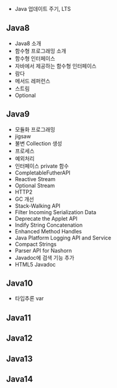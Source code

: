 
* Java 업데이트 주기, LTS

## Java8

* Java8 소개
* 함수형 프로그래밍 소개
* 함수형 인터페이스
* 자바에서 제공하는 함수형 인터페이스
* 람다
* 메서드 레퍼런스
* 스트림
* Optional

## Java9

* 모듈화 프로그래밍
* jigsaw
* 불변 Collection 생성
* 프로세스
* 예외처리
* 인터페이스 private 함수
* CompletableFutherAPI
* Reactive Stream
* Optional Stream
* HTTP2
* GC 개선
* Stack-Walking API
* Filter Incoming Serialization Data
* Deprecate the Applet API
* Indify String Concatenation
* Enhanced Method Handles
* Java Platform Logging API and Service
* Compact Strings
* Parser API for Nashorn
* Javadoc에 검색 기능 추가
* HTML5 Javadoc

## Java10

* 타입추론 var

## Java11

## Java12

## Java13

## Java14